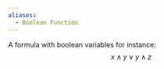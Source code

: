 ```yaml
---
aliases:
  - Boolean Function
---
```


A formula with boolean variables
for instance:
$$x \land y \lor y \land z$$